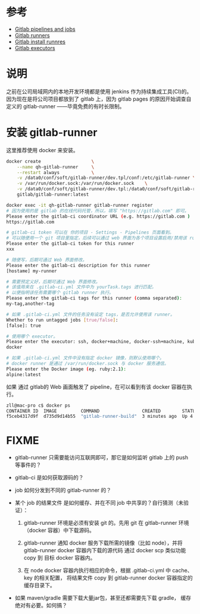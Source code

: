 
# 参考

* [Gitlab pipelines and jobs](https://docs.gitlab.com/ce/ci/pipelines.html#pipeline-graphs)
* [Gitlab runners](https://docs.gitlab.com/ce/ci/runners/README.html)
* [Gitlab install runnres](http://docs.gitlab.com/runner/install/)
* [Gitlab executors](http://docs.gitlab.com/runner/executors/README.html)

# 说明
之前在公司局域网内的本地开发环境都是使用 jenkins 作为持续集成工具(CI)的。
因为现在是将公司项目都放到了 gitlab 上，因为 gitlab pages 的原因开始调查自定义的 gitlab-runner 
——毕竟免费的有时长限制。


# 安装 gitlab-runner

这里推荐使用 docker 来安装。

```bash
docker create                   \
    --name qh-gitlab-runner     \
    --restart always            \
    -v /data0/conf/soft/gitlab-runner/dev.tpl/conf:/etc/gitlab-runner \
    -v /var/run/docker.sock:/var/run/docker.sock    \
    -v /data0/conf/soft/gitlab-runner/dev.tpl:/data0/conf/soft/gitlab-runner/dev.tpl \
    gitlab/gitlab-runner:latest

docker exec -it qh-gitlab-runner gitlab-runner register
# 因为使用的是 gitlab 的在线代码托管，所以，填写 "https://gitlab.com" 即可。
Please enter the gitlab-ci coordinator URL (e.g. https://gitlab.com )
https://gitlab.com

# gitlab-ci token 可以在 你的项目 - Settings - Pipelines 页面看到。
# 可以随便用一个 git 项目里指定，后续可以通过 web 界面为各个项目设置启用/禁用该 runner
Please enter the gitlab-ci token for this runner
xxx

# 随便写，后期可通过 Web 界面修改。
Please enter the gitlab-ci description for this runner
[hostame] my-runner

# 需要预定义好，后期可通过 Web 界面修改。
# 该值用来在 .gitlab-ci.yml 文件中为 yourTask.tags 进行匹配，
# 以便指明该任务需要哪个 gitlab runner 执行。
Please enter the gitlab-ci tags for this runner (comma separated):
my-tag,another-tag

# 如果 .gitlab-ci.yml 文件的任务没有设定 tags，是否允许使用该 runner。
Whether to run untagged jobs [true/false]:
[false]: true

# 使用哪个 executor。
Please enter the executor: ssh, docker+machine, docker-ssh+machine, kubernetes, docker, parallels, virtualbox, docker-ssh, shell:
docker

# 如果 .gitlab-ci.yml 文件中没有指定 docker 镜像，则默认使用哪个。
# docker runner 是通过 /var/run/docker.sock 与 docker 服务通信。 
Please enter the Docker image (eg. ruby:2.1):
alpine:latest
```


如果 通过 gitlab的 Web 画面触发了 pipeline，在可以看到有该 docker 容器在执行。

```bash
zll@mac-pro c$ docker ps
CONTAINER ID  IMAGE         COMMAND                CREATED        STATUS        PORTS  NAMES
f5ceb4317d9f  d735d9d14b55  "gitlab-runner-build"  3 minutes ago  Up 4 seconds         runner-22d385ba-project-3649340-concurrent-0-predefined
```


# FIXME
* gitlab-runner 只需要能访问互联网即可，那它是如何监听 gitlab 上的 push 等事件的？
* gitlab-ci 是如何获取源码的？
* job 如何分发到不同的 gitlab-runner 的？
* 某个 job 的结果文件 是如何缓存、并在不同 job 中共享的？自行猜测（未验证）： 
   
    1. gitlab-runner 环境是必须有安装 git 的。先用 git 在 gitlab-runner 环境（docker 容器）中下载源码。
    1. gitlab-runner 通知 docker 服务下载所需的镜像（比如 node），并将 gitlab-runner docker 容器内下载的源代码 
       通过 docker scp 类似功能 copy 到 目标 docker 容器内。
      
    1. 在 node docker 容器内执行相应的命令，根据 .gitlab-ci.yml 中 cache、key 的相关配置，
       将结果文件 copy 到 gitlab-runner docker 容器指定的缓存目录下。

* 如果 maven/gradle 需要下载大量jar包，甚至还都需要先下载 gradle， 缓存绝对有必要。如何搞？ 




